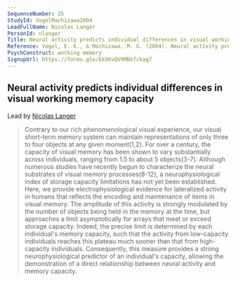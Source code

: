 ```yaml
---
SequenceNumber: 25
StudyId: VogelMachizawa2004
LeadFullName: Nicolas Langer
PersonId: nlanger
Title: Neural activity predicts individual differences in visual working memory capacity
Reference: Vogel, E. K., & Machizawa, M. G. (2004). Neural activity predicts individual differences in visual working memory capacity. Nature, 428(6984), 748–751. https://doi.org/10.1038/nature02447
PsychConstruct: working memory
SignupUrl: https://forms.gle/EkSKvQV9MBkfckag7
---
```



## <a name="VogelMachizawa2004"> Neural activity predicts individual differences in visual working memory capacity


Lead by [Nicolas Langer](/people/#nlanger)


> Contrary to our rich phenomenological visual experience, our visual short-term memory system can maintain representations of only three to four objects at any given moment(1,2). For over a century, the capacity of visual memory has been shown to vary substantially across individuals, ranging from 1.5 to about 5 objects(3-7). Although numerous studies have recently begun to characterize the neural substrates of visual memory processes(8-12), a neurophysiological index of storage capacity limitations has not yet been established. Here, we provide electrophysiological evidence for lateralized activity in humans that reflects the encoding and maintenance of items in visual memory. The amplitude of this activity is strongly modulated by the number of objects being held in the memory at the time, but approaches a limit asymptotically for arrays that meet or exceed storage capacity. Indeed, the precise limit is determined by each individual's memory capacity, such that the activity from low-capacity individuals reaches this plateau much sooner than that from high-capacity individuals. Consequently, this measure provides a strong neurophysiological predictor of an individual's capacity, allowing the demonstration of a direct relationship between neural activity and memory capacity.